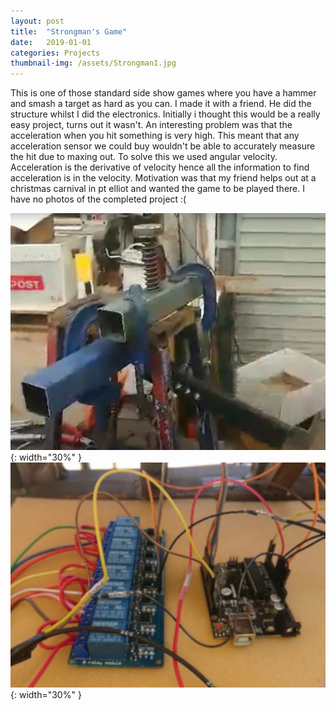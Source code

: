 ```yaml
---
layout: post
title:  "Strongman's Game"
date:   2019-01-01
categories: Projects
thumbnail-img: /assets/Strongman1.jpg
---
```

This is one of those standard side show games where you have a hammer and smash a target as hard as you can. I made it with a friend. He did the structure whilst I did the electronics. Initially i thought this would be a really easy project, turns out it wasn't. An interesting problem was that the acceleration when you hit something is very high. This meant that any acceleration sensor we could buy wouldn't be able to accurately measure the hit due to maxing out. To solve this we used angular velocity. Acceleration is the derivative of velocity hence all the information to find acceleration is in the velocity. Motivation was that my friend helps out at a christmas carnival in pt elliot and wanted the game to be played there. I have no photos of the completed project :(

![Strongman 1](/assets/Strongman1.jpg){: width="30%" } 
![Strongman 2](/assets/Strongman2.jpg){: width="30%" } 
